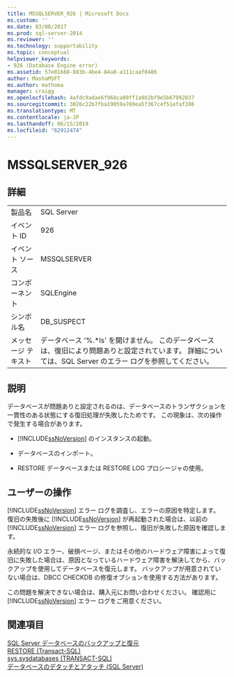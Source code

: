 ```yaml
---
title: MSSQLSERVER_926 | Microsoft Docs
ms.custom: ''
ms.date: 03/08/2017
ms.prod: sql-server-2014
ms.reviewer: ''
ms.technology: supportability
ms.topic: conceptual
helpviewer_keywords:
- 926 (Database Engine error)
ms.assetid: 57e01668-883b-4be4-84a8-a111caaf0486
author: MashaMSFT
ms.author: mathoma
manager: craigg
ms.openlocfilehash: 4afdc9adae6f968ca89ff1a9b2bf9e5b67992037
ms.sourcegitcommit: 3026c22b7fba19059a769ea5f367c4f51efaf286
ms.translationtype: MT
ms.contentlocale: ja-JP
ms.lasthandoff: 06/15/2019
ms.locfileid: "62912474"
---
```

# <a name="mssqlserver926"></a>MSSQLSERVER_926
    
## <a name="details"></a>詳細  
  
|||  
|-|-|  
|製品名|SQL Server|  
|イベント ID|926|  
|イベント ソース|MSSQLSERVER|  
|コンポーネント|SQLEngine|  
|シンボル名|DB_SUSPECT|  
|メッセージ テキスト|データベース '%.*ls' を開けません。 このデータベースは、復旧により問題ありと設定されています。 詳細については、SQL Server のエラー ログを参照してください。|  
  
## <a name="explanation"></a>説明  
 データベースが問題ありと設定されるのは、データベースのトランザクションを一貫性のある状態にする復旧処理が失敗したためです。 この現象は、次の操作で発生する場合があります。  
  
-   [!INCLUDE[ssNoVersion](../../includes/ssnoversion-md.md)] のインスタンスの起動。  
  
-   データベースのインポート。  
  
-   RESTORE データベースまたは RESTORE LOG プロシージャの使用。  
  
## <a name="user-action"></a>ユーザーの操作  
 [!INCLUDE[ssNoVersion](../../includes/ssnoversion-md.md)] エラー ログを調査し、エラーの原因を特定します。 復旧の失敗後に [!INCLUDE[ssNoVersion](../../includes/ssnoversion-md.md)] が再起動された場合は、以前の [!INCLUDE[ssNoVersion](../../includes/ssnoversion-md.md)] エラー ログを参照し、復旧が失敗した原因を確認します。  
  
 永続的な I/O エラー、破損ページ、またはその他のハードウェア障害によって復旧に失敗した場合は、原因となっているハードウェア障害を解決してから、バックアップを使用してデータベースを復元します。 バックアップが用意されていない場合は、DBCC CHECKDB の修復オプションを使用する方法があります。  
  
 この問題を解決できない場合は、購入元にお問い合わせください。 確認用に [!INCLUDE[ssNoVersion](../../includes/ssnoversion-md.md)] エラー ログをご用意ください。  
  
## <a name="see-also"></a>関連項目  
 [SQL Server データベースのバックアップと復元](../backup-restore/back-up-and-restore-of-sql-server-databases.md)   
 [RESTORE &#40;Transact-SQL&#41;](/sql/t-sql/statements/restore-statements-transact-sql)   
 [sys.sysdatabases &#40;TRANSACT-SQL&#41;](/sql/relational-databases/system-compatibility-views/sys-sysdatabases-transact-sql)   
 [データベースのデタッチとアタッチ &#40;SQL Server&#41;](../../relational-databases/databases/database-detach-and-attach-sql-server.md)  
  
  
